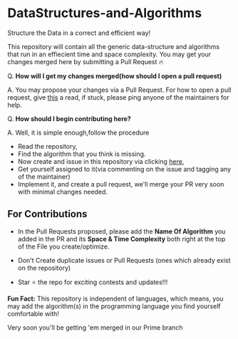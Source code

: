# DataStructures-and-Algorithms
Structure the Data in a correct and efficient way!

This repository will contain all the generic data-structure and algorithms that run in an effiecient time and space complexity. 
You may get your changes merged here by submitting a Pull Request :fire:

Q. **How will I get my changes merged(how should I open a pull request)**

A. You may propose your changes via a Pull Request. For how to open a pull request, give [this](https://opensource.com/article/19/7/create-pull-request-github) a read, if stuck, please ping anyone of the maintainers for help.

Q. **How should I begin contributing here?**

A. Well, it is simple enough,follow the procedure
   * Read the repository, 
   * Find the algorithm that you think is missing. 
   * Now create and issue in this repository via clicking [here](https://github.com/hacktoberfest2k20/DataStructures-and-Algorithms/issues/new), 
   * Get yourself assigned to it(via commenting on the issue and tagging any of the maintainer)
   * Implement it, and create a pull request, we'll merge your PR very soon with minimal changes needed.
 
 ## For Contributions
 * In the Pull Requests proposed, please add the **Name Of Algorithm** you added in the PR and its **Space & Time Complexity** both right at the top of the File you  create/optimize.
 * Don't Create duplicate issues or Pull Requests (ones which already exist on the repository)

* Star :star: the repo for exciting contests and updates!!!

**Fun Fact:** This repository is independent of languages, which means, you may add the algorithm(s) in the programming language you find yourself comfortable with!
   
 Very soon you'll be getting 'em merged in our Prime branch  
